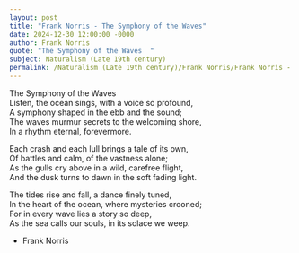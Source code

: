 ```yaml
---
layout: post
title: "Frank Norris - The Symphony of the Waves"
date: 2024-12-30 12:00:00 -0000
author: Frank Norris
quote: "The Symphony of the Waves  "
subject: Naturalism (Late 19th century)
permalink: /Naturalism (Late 19th century)/Frank Norris/Frank Norris - The Symphony of the Waves
---
```


The Symphony of the Waves  
Listen, the ocean sings, with a voice so profound,  
A symphony shaped in the ebb and the sound;  
The waves murmur secrets to the welcoming shore,  
In a rhythm eternal, forevermore.
 
Each crash and each lull brings a tale of its own,  
Of battles and calm, of the vastness alone;  
As the gulls cry above in a wild, carefree flight,  
And the dusk turns to dawn in the soft fading light.
 
The tides rise and fall, a dance finely tuned,  
In the heart of the ocean, where mysteries crooned;  
For in every wave lies a story so deep,  
As the sea calls our souls, in its solace we weep.

- Frank Norris
